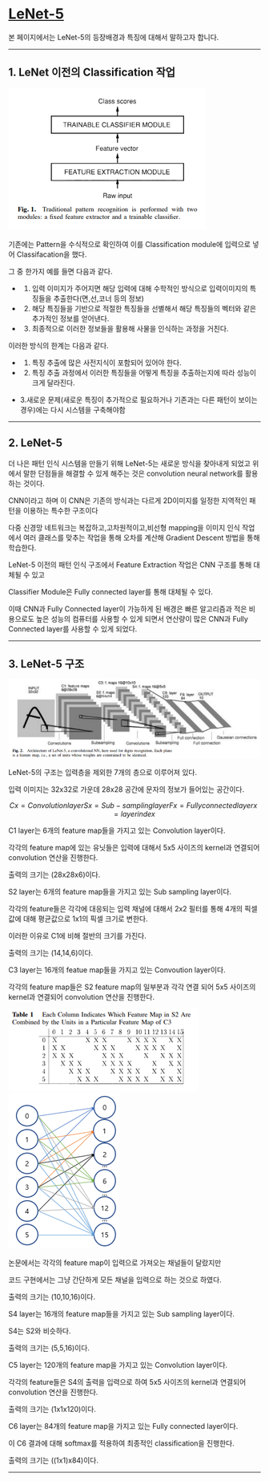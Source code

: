 # [LeNet-5](https://axon.cs.byu.edu/~martinez/classes/678/Papers/Convolution_nets.pdf)
본 페이지에서는 LeNet-5의 등장배경과 특징에 대해서 말하고자 합니다.

---
## 1. LeNet 이전의 Classification 작업

![1](./img/fig1.PNG)

기존에는 Pattern을 수식적으로 확인하여 이를 Classification module에 입력으로 넣어 Classifacation을 했다.

그 중 한가지 예를 들면 다음과 같다.

- 1. 입력 이미지가 주어지면 해당 입력에 대해 수학적인 방식으로 입력이미지의 특징들을 추출한다(면,선,코너 등의 정보)

- 2. 해당 특징들을 기반으로 적절한 특징들을 선별해서 해당 특징들의 벡터와 같은 추가적인 정보를 얻어낸다.

- 3. 최종적으로 이러한 정보들을 활용해 사물을 인식하는 과정을 거친다.

이러한 방식의 한계는 다음과 같다.

- 1. 특징 추출에 많은 사전지식이 포함되어 있어야 한다.

- 2. 특징 추출 과정에서 이러한 특징들을 어떻게 특징을 추출하는지에 따라 성능이 크게 달라진다.

- 3.새로운 문제(새로운 특징이 추가적으로 필요하거나 기존과는 다른 패턴이 보이는 경우)에는 다시 시스템을 구축해야함

---
## 2. LeNet-5

더 나은 패턴 인식 시스템을 만들기 위해 LeNet-5는 새로운 방식을 찾아내게 되었고 위에서 말한 단점들을 해결할 수 있게 해주는 것은 convolution neural network를 활용하는 것이다.

CNN이라고 하며 이 CNN은 기존의 방식과는 다르게 2D이미지를 일정한 지역적인 패턴을 이용하는 특수한 구조이다

다중 신경망 네트워크는 복잡하고,고차원적이고,비선형 mapping을 이미지 인식 작업에서 여러 클래스를 맞추는 작업을 통해 오차를 계산해 Gradient Descent 방법을 통해 학습한다.

LeNet-5 이전의 패턴 인식 구조에서 Feature Extraction 작업은 CNN 구조를 통해 대체될 수 있고

Classifier Module은 Fully connected layer를 통해 대체될 수 있다.

이때 CNN과 Fully Connected layer이 가능하게 된 배경은 빠른 알고리즘과 적은 비용으로도 높은 성능의 컴퓨터를 사용할 수 있게 되면서 연산량이 많은 CNN과 Fully Connected layer를 사용할 수 있게 되었다.

---
## 3. LeNet-5 구조

![2](./img/fig2.PNG)

LeNet-5의 구조는 입력층을 제외한 7개의 층으로 이루어져 있다.

입력 이미지는 32x32로 가운데 28x28 공간에 문자의 정보가 들어있는 공간이다.

$$
Cx = Convolution layer
Sx = Sub-sampling layer
Fx = Fully connected layer
x = layer index
$$

C1 layer는 6개의 feature map들을 가지고 있는 Convolution layer이다.

각각의 feature map에 있는 유닛들은 입력에 대해서 5x5 사이즈의 kernel과 연결되어 convolution 연산을 진행한다. 

출력의 크기는 (28x28x6)이다.

S2 layer는 6개의 feature map들을 가지고 있는 Sub sampling layer이다.

각각의 feature들은 각각에 대응되는 입력 채널에 대해서 2x2 필터를 통해 4개의 픽셀 값에 대해 평균값으로 1x1의 픽셀 크기로 변한다.

이러한 이유로 C1에 비해 절반의 크기를 가진다.

출력의 크기는 (14,14,6)이다.

C3 layer는 16개의 featue map들을 가지고 있는 Convoution layer이다.

각각의 feature map들은 S2 feature map의 일부분과 각각 연결 되어 5x5 사이즈의 kernel과 연결되어 convolution 연산을 진행한다.

![3](./img/table1.PNG)![4](./img/addition.PNG)

논문에서는 각각의 feature map이 입력으로 가져오는 채널들이 달랐지만

코드 구현에서는 그냥 간단하게 모든 채널을 입력으로 하는 것으로 하였다.

출력의 크기는 (10,10,16)이다.

S4 layer는 16개의 feature map들을 가지고 있는 Sub sampling layer이다.

S4는 S2와 비슷하다.

출력의 크기는 (5,5,16)이다.

C5 layer는 120개의 feature map을 가지고 있는 Convolution layer이다.

각각의 feature들은 S4의 출력을 입력으로 하여 5x5 사이즈의 kernel과 연결되어 convolution 연산을 진행한다.

출력의 크기는 (1x1x120)이다.

C6 layer는 84개의 feature map을 가지고 있는 Fully connected layer이다.

이 C6 결과에 대해 softmax를 적용하여 최종적인 classification을 진행한다.

출력의 크기는 ((1x1)x84)이다.



---